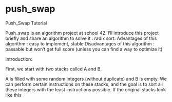 # push_swap
Push_Swap Tutorial

Push_swap is an algorithm project at school 42. I’ll introduce this project briefly and share an algorithm to solve it : radix sort.
Advantages of this algorithm : easy to implement, stable
Disadvantages of this algorithm : passable but won’t get full score (unless you can find a way to optimize it)

Introduction:

First, we start with two stacks called A and B.

A is filled with some random integers (without duplicate) and B is empty. We can perform certain instructions on these stacks, and the goal is to sort all these integers with the least instructions possible.
If the original stacks look like this
